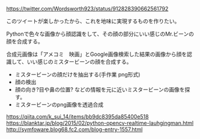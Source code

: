 
https://twitter.com/Wordsworth923/status/912828390662561792

このツイートが楽しかったから、これを地味に実現するものを作りたい。

Pythonで色々な画像から顔認識をして、その顔の部分にいい感じのMr.ビーンの顔を合成する。

合成元画像は「アメコミ　映画」とGoogle画像検索した結果の画像から顔を認識して、いい感じのミスタービーンの顔を合成する。

- ミスタービーンの顔だけを抽出する(手作業 png形式)
- 顔の検出
- 顔の向き?目や鼻の位置? などの情報を元に近いミスタービーンの画像を探す。
- ミスタービーンのpng画像を透過合成

https://qiita.com/k_sui_14/items/bb9dc8395da85400e518
https://blanktar.jp/blog/2015/02/python-opencv-realtime-lauhgingman.html
http://symfoware.blog68.fc2.com/blog-entry-1557.html

